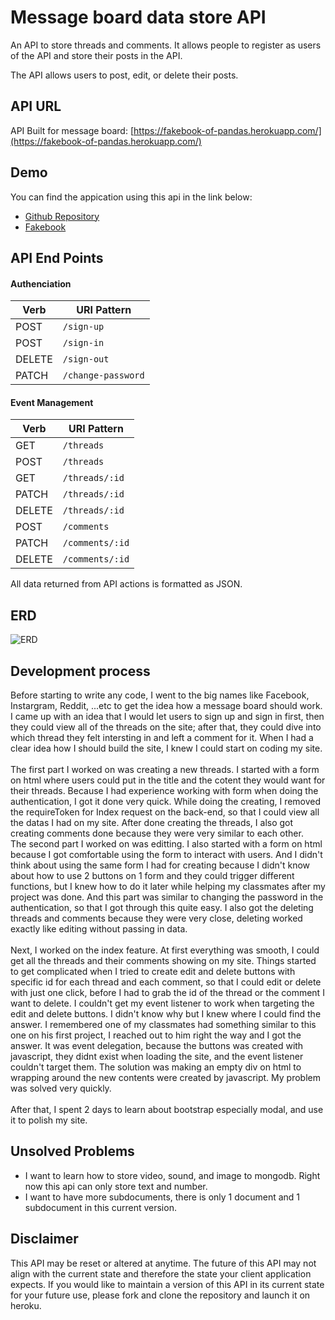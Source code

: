 # Message board data store API

An API to store threads and comments. It allows people to register as users of the API and store their posts in the API.

The API allows users to post, edit, or delete their posts.

## API URL
API Built for message board: [https://fakebook-of-pandas.herokuapp.com/](https://fakebook-of-pandas.herokuapp.com/)

## Demo
You can find the appication using this api in the link below:
-   [Github Repository](https://github.com/clonehuy10/Project2-frontEnd/)
-   [Fakebook](https://clonehuy10.github.io/Project2-frontEnd/)

## API End Points
#### Authenciation
| Verb   | URI Pattern            |
|--------|------------------------|
| POST   | `/sign-up`             |
| POST   | `/sign-in`             |
| DELETE | `/sign-out`            |
| PATCH  | `/change-password`     |

#### Event Management
| Verb   | URI Pattern            |
|--------|------------------------|
| GET    | `/threads`             |
| POST   | `/threads`             |
| GET    | `/threads/:id`         |
| PATCH  | `/threads/:id`         |
| DELETE | `/threads/:id`         |
| POST   | `/comments`            |
| PATCH  | `/comments/:id`        |
| DELETE | `/comments/:id`        |

All data returned from API actions is formatted as JSON.

## ERD
![ERD](https://i.imgur.com/CPe1Irp.png)

## Development process
Before starting to write any code, I went to the big names like Facebook, Instargram, Reddit, ...etc to get the idea how a message board should work. I came up with an idea that I would let users to sign up and sign in first, then they could view all of the threads on the site; after that, they could dive into which thread they felt intersting in and left a comment for it. When I had a clear idea how I should build the site, I knew I could start on coding my site.\
\
The first part I worked on was creating a new threads. I started with a form on html where users could put in the title and the cotent they would want for their threads. Because I had experience working with form when doing the authentication, I got it done very quick. While doing the creating, I removed the requireToken for Index request on the back-end, so that I could view all the datas I had on my site. After done creating the threads, I also got creating comments done because they were very similar to each other.
\
The second part I worked on was editting. I also started with a form on html because I got comfortable using the form to interact with users. And I didn't think about using the same form I had for creating because I didn't know about how to use 2 buttons on 1 form and they could trigger different functions, but I knew how to do it later while helping my classmates after my project was done. And this part was similar to changing the password in the authentication, so that I got through this quite easy. I also got the deleting threads and comments because they were very close, deleting worked exactly like editing without passing in data.\
\
Next, I worked on the index feature. At first everything was smooth, I could get all the threads and their comments showing on my site. Things started to get complicated when I tried to create edit and delete buttons with specific id for each thread and each comment, so that I could edit or delete with just one click, before I had to grab the id of the thread or the comment I want to delete. I couldn't get my event listener to work when targeting the edit and delete buttons. I didn't know why but I knew where I could find the answer. I remembered one of my classmates had something similar to this one on his first project, I reached out to him right the way and I got the answer. It was event delegation, because the buttons was created with javascript, they didnt exist when loading the site, and the event listener couldn't target them. The solution was making an empty div on html to wrapping around the new contents were created by javascript. My problem was solved very quickly.\
\
After that, I spent 2 days to learn about bootstrap especially modal, and use it to polish my site.

## Unsolved Problems
-   I want to learn how to store video, sound, and image to mongodb. Right now this api can only store text and number.
-   I want to have more subdocuments, there is only 1 document and 1 subdocument in this current version.

## Disclaimer

This API may be reset or altered at anytime. The future of this API may not
align with the current state and therefore the state your client application
expects. If you would like to maintain a version of this API in its current
state for your future use, please fork and clone the repository and launch it
on heroku.
